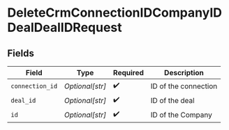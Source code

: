 # DeleteCrmConnectionIDCompanyIDDealDealIDRequest


## Fields

| Field                | Type                 | Required             | Description          |
| -------------------- | -------------------- | -------------------- | -------------------- |
| `connection_id`      | *Optional[str]*      | :heavy_check_mark:   | ID of the connection |
| `deal_id`            | *Optional[str]*      | :heavy_check_mark:   | ID of the deal       |
| `id`                 | *Optional[str]*      | :heavy_check_mark:   | ID of the Company    |